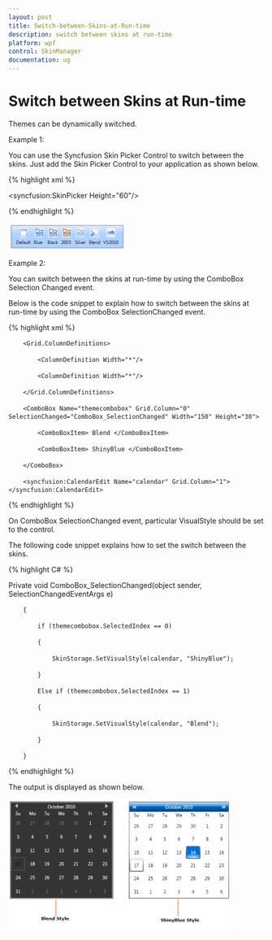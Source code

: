 ```yaml
---
layout: post
title: Switch-between-Skins-at-Run-time
description: switch between skins at run-time
platform: wpf
control: SkinManager
documentation: ug
---
```


# Switch between Skins at Run-time

Themes can be dynamically switched.

Example 1:

You can use the Syncfusion Skin Picker Control to switch between the skins. Just add the Skin Picker Control to your application as shown below.



{% highlight xml %}

<syncfusion:SkinPicker Height="60"/>


{% endhighlight %}


![](Switch-between-Skins-at-Run-time_images/Switch-between-Skins-at-Run-time_img1.png)





Example 2:

You can switch between the skins at run-time by using the ComboBox Selection Changed event. 

Below is the code snippet to explain how to switch between the skins at run-time by using the ComboBox SelectionChanged event.



{% highlight xml %}

<Grid Name="grid">        

        <Grid.ColumnDefinitions>

            <ColumnDefinition Width="*"/>

            <ColumnDefinition Width="*"/>

        </Grid.ColumnDefinitions>

        <ComboBox Name="themecombobox" Grid.Column="0" SelectionChanged="ComboBox_SelectionChanged" Width="150" Height="30">

            <ComboBoxItem> Blend </ComboBoxItem>

            <ComboBoxItem> ShinyBlue </ComboBoxItem>

        </ComboBox>

        <syncfusion:CalendarEdit Name="calendar" Grid.Column="1"></syncfusion:CalendarEdit>        

</Grid>


{% endhighlight %}


On ComboBox SelectionChanged event, particular VisualStyle should be set to the control. 

The following code snippet explains how to set the switch between the skins.



{% highlight C# %}



Private void ComboBox_SelectionChanged(object sender, SelectionChangedEventArgs e)

        {

            if (themecombobox.SelectedIndex == 0)

            {

                SkinStorage.SetVisualStyle(calendar, "ShinyBlue");

            }

            Else if (themecombobox.SelectedIndex == 1)

            {

                SkinStorage.SetVisualStyle(calendar, "Blend");

            }

        }


{% endhighlight %}


The output is displayed as shown below.



![](Switch-between-Skins-at-Run-time_images/Switch-between-Skins-at-Run-time_img2.png)



